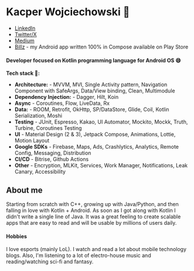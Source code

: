 # Kacper Wojciechowski 👋

- [LinkedIn](https://www.linkedin.com/in/kacper-wojciechowski-7283561b4/)
- [Twitter/X](https://x.com/KWAndroidDev)
- [Medium](https://medium.com/@buszi0809)
- [Billz](https://play.google.com/store/apps/details?id=com.kwdev.billz) - my Android app written 100% in Compose available on Play Store

#### Developer focused on Kotlin programming language for Android OS :smile:

**Tech stack :muscle::**
- **Architecture:** - MVVM, MVI, Single Activity pattern, Navigation Component with SafeArgs, Data/View binding, Clean, Multimodule
- **Dependency Injection:** - Dagger, Hilt, Koin
- **Async** - Coroutines, Flow, LiveData, Rx
- **Data:** - ROOM, Retrofit, OkHttp, SP/DataStore, Glide, Coil, Kotlin Serialization, Moshi
- **Testing** - JUnit, Espresso, Kakao, UI Automator, Mockito, Mockk, Truth, Turbine, Coroutines Testing
- **UI** - Material Design (2 & 3), Jetpack Compose, Animations, Lottie, Motion Layout
- **Google SDKs** - Firebase, Maps, Ads, Crashlytics, Analytics, Remote Config, Messaging, Distribution
- **CI/CD** - Bitrise, Github Actions
- **Other** - Encryption, MLKit, Services, Work Manager, Notifications, Leak Canary, Accessibility

## About me

Starting from scratch with C++, growing up with Java/Python, and then falling in love with Kotlin + Android. As soon as I got along with Kotlin I didn't write a single line of Java. It was a great feeling to create scalable apps that are easy to read and will be usable by millions of users daily.

#### Hobbies
I love esports (mainly LoL). I watch and read a lot about mobile technology blogs. Also, I'm listening to a lot of electro-house music and reading/watching sci-fi and fantasy.
